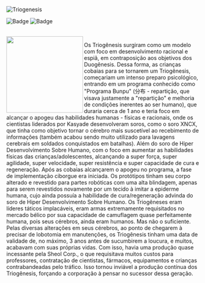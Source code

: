 ![Triogenesis](https://github.com/CatBoxArtsCo/Totalitaire/assets/141590555/797c0960-9cc4-4c83-975f-aef2d0bdd7ae)
<br>

![Badge](https://img.shields.io/badge/lore-COMPLETE-FFFFFF?style=for-the-badge&logo=)
![Badge](https://img.shields.io/badge/skills-COMPLETE-FFFFFF?style=for-the-badge&logo=)

<br>
<img align='left' src='https://user-images.githubusercontent.com/5713670/87202985-820dcb80-c2b6-11ea-9f56-7ec461c497c3.gif' width='200'>

Os Triogênesis surgiram como um modelo com foco em desenvolvimento racional e espiã, em contraposição aos objetivos dos Duogênesis. Dessa forma, as crianças cobaias para se tornarem um Triogênesis, começariam um intenso preparo psicológico, entrando em um programa conhecido como "Programa Bunpu" (分布 - repartição, que visava justamente a "repartição" e melhoria de condições inerentes ao ser humano), que duraria cerca de 1 ano e teria foco em alcançar o apogeu das habilidades humanas - físicas e racionais, onde os cientistas liderados por Kasyade desenvolveram soros, como o soro XNCX, que tinha como objetivo tornar o cérebro mais suscetível ao recebimento de informações (também acabou sendo muito utilizado para lavagens cerebrais em soldados conquistados em batalhas). Além do soro de Hiper Desenvolvimento Sobre Humano, com o foco em aumentar as habilidades físicas das crianças/adolescentes, alcançando a super força, super agilidade, super velocidade, super resistência e super capacidade de cura e regeneração. Após as cobaias alcançarem o apogeu no programa, a fase de implementação ciborgue era iniciada. Os protótipos tinham seu corpo alterado e revestido para partes robóticas com uma alta blindagem, apenas para serem revestidos novamente por um tecido à imitar a epiderme humana, cujo ainda possuía a habilidade de cura/regeneração advinda do soro de Hiper Desenvolvimento Sobre Humano. 
Os Triogêneses eram líderes táticos implacáveis, eram armas extremamente requisitados no mercado bélico por sua capacidade de camuflagem quase perfeitamente humana, pois seus cérebros, ainda eram humanos. Mas não o suficiente. Pelas diversas alterações em seus cérebros, ao ponto de chegarem à precisar de lobotomia em manutenções, os Triogênesis tinham uma data de validade de, no máximo, 3 anos antes de sucumbirem a loucura, e muitos, acabavam com suas próprias vidas. Com isso, havia uma produção quase incessante pela Sheol Corp., o que requisitava muitos custos para professores, contratação de cientistas, fármacos, equipamentos e crianças contrabandeadas pelo tráfico. Isso tornou inviável a produção contínua dos Triogênesis, forçando a corporação à pensar no sucessor dessa geração.
